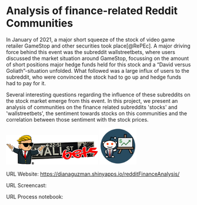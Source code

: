 # Analysis of finance-related Reddit Communities  


In January of 2021, a major short squeeze of the stock of video game retailer GameStop and other securities took place[@RePEc]. A major driving force behind this event was the subreddit wallstreetbets, where users discussed the market situation around GameStop, focussing on the amount of short positions major hedge funds held for this stock and a “David versus Goliath”-situation unfolded. What followed was a large influx of users to the subreddit, who were convinced the stock had to go up and hedge funds had to pay for it. 
 
Several interesting questions regarding the influence of these subreddits on the stock market emerge from this event. In this project, we present an analysis of communities on the finance related subreddits 'stocks' and 'wallstreetbets', the sentiment towards stocks on this communities and the correlation between those sentiment with the stock prices. 

<a href="https://www.reddit.com/r/wallstreetbets/" ><img src="https://github.com/pblml/datsciR_reddit/blob/main/app/www/WallStreetBets.png" width="250"></a> <a href="https://www.reddit.com/r/stocks/" ><img src="https://github.com/pblml/datsciR_reddit/blob/main/app/www/stocks.png" width="100"></a>

URL Website: https://dianaguzman.shinyapps.io/redditFinanceAnalysis/

URL Screencast: 

URL Process notebook:

